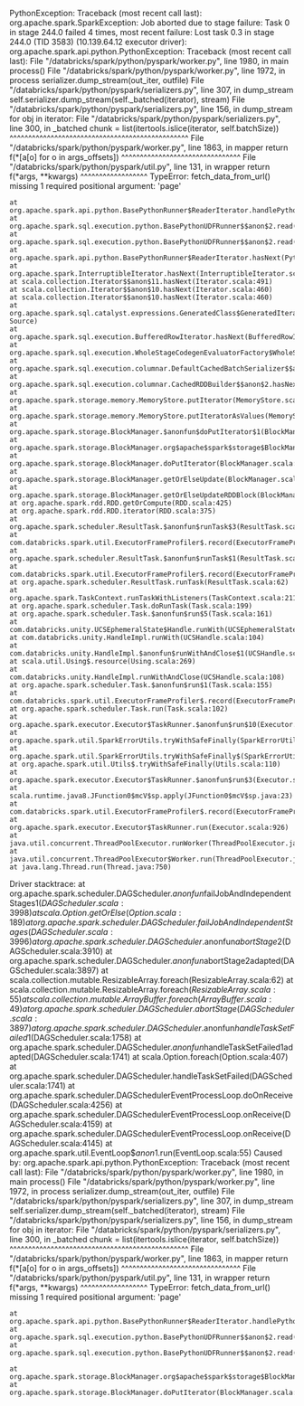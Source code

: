 PythonException: Traceback (most recent call last):
org.apache.spark.SparkException: Job aborted due to stage failure: Task 0 in stage 244.0 failed 4 times, most recent failure: Lost task 0.3 in stage 244.0 (TID 3583) (10.139.64.12 executor driver): org.apache.spark.api.python.PythonException: Traceback (most recent call last):
  File "/databricks/spark/python/pyspark/worker.py", line 1980, in main
    process()
  File "/databricks/spark/python/pyspark/worker.py", line 1972, in process
    serializer.dump_stream(out_iter, outfile)
  File "/databricks/spark/python/pyspark/serializers.py", line 307, in dump_stream
    self.serializer.dump_stream(self._batched(iterator), stream)
  File "/databricks/spark/python/pyspark/serializers.py", line 156, in dump_stream
    for obj in iterator:
  File "/databricks/spark/python/pyspark/serializers.py", line 300, in _batched
    chunk = list(itertools.islice(iterator, self.batchSize))
            ^^^^^^^^^^^^^^^^^^^^^^^^^^^^^^^^^^^^^^^^^^^^^^^^
  File "/databricks/spark/python/pyspark/worker.py", line 1863, in mapper
    return f(*[a[o] for o in args_offsets])
           ^^^^^^^^^^^^^^^^^^^^^^^^^^^^^^^^
  File "/databricks/spark/python/pyspark/util.py", line 131, in wrapper
    return f(*args, **kwargs)
           ^^^^^^^^^^^^^^^^^^
TypeError: fetch_data_from_url() missing 1 required positional argument: 'page'

	at org.apache.spark.api.python.BasePythonRunner$ReaderIterator.handlePythonException(PythonRunner.scala:551)
	at org.apache.spark.sql.execution.python.BasePythonUDFRunner$$anon$2.read(PythonUDFRunner.scala:115)
	at org.apache.spark.sql.execution.python.BasePythonUDFRunner$$anon$2.read(PythonUDFRunner.scala:98)
	at org.apache.spark.api.python.BasePythonRunner$ReaderIterator.hasNext(PythonRunner.scala:507)
	at org.apache.spark.InterruptibleIterator.hasNext(InterruptibleIterator.scala:37)
	at scala.collection.Iterator$$anon$11.hasNext(Iterator.scala:491)
	at scala.collection.Iterator$$anon$10.hasNext(Iterator.scala:460)
	at scala.collection.Iterator$$anon$10.hasNext(Iterator.scala:460)
	at org.apache.spark.sql.catalyst.expressions.GeneratedClass$GeneratedIteratorForCodegenStage2.processNext(Unknown Source)
	at org.apache.spark.sql.execution.BufferedRowIterator.hasNext(BufferedRowIterator.java:43)
	at org.apache.spark.sql.execution.WholeStageCodegenEvaluatorFactory$WholeStageCodegenPartitionEvaluator$$anon$1.hasNext(WholeStageCodegenEvaluatorFactory.scala:50)
	at org.apache.spark.sql.execution.columnar.DefaultCachedBatchSerializer$$anon$1.hasNext(InMemoryRelation.scala:124)
	at org.apache.spark.sql.execution.columnar.CachedRDDBuilder$$anon$2.hasNext(InMemoryRelation.scala:297)
	at org.apache.spark.storage.memory.MemoryStore.putIterator(MemoryStore.scala:229)
	at org.apache.spark.storage.memory.MemoryStore.putIteratorAsValues(MemoryStore.scala:314)
	at org.apache.spark.storage.BlockManager.$anonfun$doPutIterator$1(BlockManager.scala:1704)
	at org.apache.spark.storage.BlockManager.org$apache$spark$storage$BlockManager$$doPut(BlockManager.scala:1630)
	at org.apache.spark.storage.BlockManager.doPutIterator(BlockManager.scala:1695)
	at org.apache.spark.storage.BlockManager.getOrElseUpdate(BlockManager.scala:1489)
	at org.apache.spark.storage.BlockManager.getOrElseUpdateRDDBlock(BlockManager.scala:1443)
	at org.apache.spark.rdd.RDD.getOrCompute(RDD.scala:425)
	at org.apache.spark.rdd.RDD.iterator(RDD.scala:375)
	at org.apache.spark.scheduler.ResultTask.$anonfun$runTask$3(ResultTask.scala:82)
	at com.databricks.spark.util.ExecutorFrameProfiler$.record(ExecutorFrameProfiler.scala:110)
	at org.apache.spark.scheduler.ResultTask.$anonfun$runTask$1(ResultTask.scala:82)
	at com.databricks.spark.util.ExecutorFrameProfiler$.record(ExecutorFrameProfiler.scala:110)
	at org.apache.spark.scheduler.ResultTask.runTask(ResultTask.scala:62)
	at org.apache.spark.TaskContext.runTaskWithListeners(TaskContext.scala:211)
	at org.apache.spark.scheduler.Task.doRunTask(Task.scala:199)
	at org.apache.spark.scheduler.Task.$anonfun$run$5(Task.scala:161)
	at com.databricks.unity.UCSEphemeralState$Handle.runWith(UCSEphemeralState.scala:51)
	at com.databricks.unity.HandleImpl.runWith(UCSHandle.scala:104)
	at com.databricks.unity.HandleImpl.$anonfun$runWithAndClose$1(UCSHandle.scala:109)
	at scala.util.Using$.resource(Using.scala:269)
	at com.databricks.unity.HandleImpl.runWithAndClose(UCSHandle.scala:108)
	at org.apache.spark.scheduler.Task.$anonfun$run$1(Task.scala:155)
	at com.databricks.spark.util.ExecutorFrameProfiler$.record(ExecutorFrameProfiler.scala:110)
	at org.apache.spark.scheduler.Task.run(Task.scala:102)
	at org.apache.spark.executor.Executor$TaskRunner.$anonfun$run$10(Executor.scala:1036)
	at org.apache.spark.util.SparkErrorUtils.tryWithSafeFinally(SparkErrorUtils.scala:64)
	at org.apache.spark.util.SparkErrorUtils.tryWithSafeFinally$(SparkErrorUtils.scala:61)
	at org.apache.spark.util.Utils$.tryWithSafeFinally(Utils.scala:110)
	at org.apache.spark.executor.Executor$TaskRunner.$anonfun$run$3(Executor.scala:1039)
	at scala.runtime.java8.JFunction0$mcV$sp.apply(JFunction0$mcV$sp.java:23)
	at com.databricks.spark.util.ExecutorFrameProfiler$.record(ExecutorFrameProfiler.scala:110)
	at org.apache.spark.executor.Executor$TaskRunner.run(Executor.scala:926)
	at java.util.concurrent.ThreadPoolExecutor.runWorker(ThreadPoolExecutor.java:1149)
	at java.util.concurrent.ThreadPoolExecutor$Worker.run(ThreadPoolExecutor.java:624)
	at java.lang.Thread.run(Thread.java:750)

Driver stacktrace:
	at org.apache.spark.scheduler.DAGScheduler.$anonfun$failJobAndIndependentStages$1(DAGScheduler.scala:3998)
	at scala.Option.getOrElse(Option.scala:189)
	at org.apache.spark.scheduler.DAGScheduler.failJobAndIndependentStages(DAGScheduler.scala:3996)
	at org.apache.spark.scheduler.DAGScheduler.$anonfun$abortStage$2(DAGScheduler.scala:3910)
	at org.apache.spark.scheduler.DAGScheduler.$anonfun$abortStage$2$adapted(DAGScheduler.scala:3897)
	at scala.collection.mutable.ResizableArray.foreach(ResizableArray.scala:62)
	at scala.collection.mutable.ResizableArray.foreach$(ResizableArray.scala:55)
	at scala.collection.mutable.ArrayBuffer.foreach(ArrayBuffer.scala:49)
	at org.apache.spark.scheduler.DAGScheduler.abortStage(DAGScheduler.scala:3897)
	at org.apache.spark.scheduler.DAGScheduler.$anonfun$handleTaskSetFailed$1(DAGScheduler.scala:1758)
	at org.apache.spark.scheduler.DAGScheduler.$anonfun$handleTaskSetFailed$1$adapted(DAGScheduler.scala:1741)
	at scala.Option.foreach(Option.scala:407)
	at org.apache.spark.scheduler.DAGScheduler.handleTaskSetFailed(DAGScheduler.scala:1741)
	at org.apache.spark.scheduler.DAGSchedulerEventProcessLoop.doOnReceive(DAGScheduler.scala:4256)
	at org.apache.spark.scheduler.DAGSchedulerEventProcessLoop.onReceive(DAGScheduler.scala:4159)
	at org.apache.spark.scheduler.DAGSchedulerEventProcessLoop.onReceive(DAGScheduler.scala:4145)
	at org.apache.spark.util.EventLoop$$anon$1.run(EventLoop.scala:55)
Caused by: org.apache.spark.api.python.PythonException: Traceback (most recent call last):
  File "/databricks/spark/python/pyspark/worker.py", line 1980, in main
    process()
  File "/databricks/spark/python/pyspark/worker.py", line 1972, in process
    serializer.dump_stream(out_iter, outfile)
  File "/databricks/spark/python/pyspark/serializers.py", line 307, in dump_stream
    self.serializer.dump_stream(self._batched(iterator), stream)
  File "/databricks/spark/python/pyspark/serializers.py", line 156, in dump_stream
    for obj in iterator:
  File "/databricks/spark/python/pyspark/serializers.py", line 300, in _batched
    chunk = list(itertools.islice(iterator, self.batchSize))
            ^^^^^^^^^^^^^^^^^^^^^^^^^^^^^^^^^^^^^^^^^^^^^^^^
  File "/databricks/spark/python/pyspark/worker.py", line 1863, in mapper
    return f(*[a[o] for o in args_offsets])
           ^^^^^^^^^^^^^^^^^^^^^^^^^^^^^^^^
  File "/databricks/spark/python/pyspark/util.py", line 131, in wrapper
    return f(*args, **kwargs)
           ^^^^^^^^^^^^^^^^^^
TypeError: fetch_data_from_url() missing 1 required positional argument: 'page'

	at org.apache.spark.api.python.BasePythonRunner$ReaderIterator.handlePythonException(PythonRunner.scala:551)
	at org.apache.spark.sql.execution.python.BasePythonUDFRunner$$anon$2.read(PythonUDFRunner.scala:115)
	at org.apache.spark.sql.execution.python.BasePythonUDFRunner$$anon$2.read(PythonUDFRunner.scala:98)

	at org.apache.spark.storage.BlockManager.org$apache$spark$storage$BlockManager$$doPut(BlockManager.scala:1630)
	at org.apache.spark.storage.BlockManager.doPutIterator(BlockManager.scala:1695)
	
